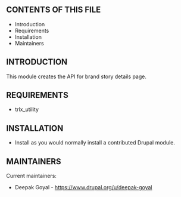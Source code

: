 CONTENTS OF THIS FILE
---------------------
 * Introduction
 * Requirements
 * Installation
 * Maintainers


INTRODUCTION
------------
This module creates the API for brand story details page.


REQUIREMENTS
------------
* trlx_utility


INSTALLATION
------------
 * Install as you would normally install a contributed Drupal module.


MAINTAINERS
-----------
Current maintainers:
 * Deepak Goyal - https://www.drupal.org/u/deepak-goyal

